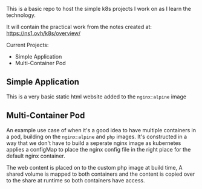 This is a basic repo to host the simple k8s projects I work on as I learn the technology.

It will contain the practical work from the notes created at: https://ns1.ovh/k8s/overview/

Current Projects:
- Simple Application
- Multi-Container Pod

## Simple Application

This is a very basic static html website added to the `nginx:alpine` image

## Multi-Container Pod

An example use case of when it's a good idea to have multiple containers in a pod, building on the `nginx:alpine` and `php` images. It's constructed in a way that we don't have to build a seperate nginx image as kubernetes applies a configMap to place the nginx config file in the right place for the default nginx container. 

The web content is placed on to the custom php image at build time, A shared volume is mapped to both containers and the content is copied over to the share at runtime so both containers have access.